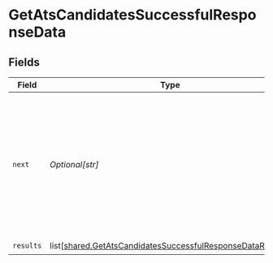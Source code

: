 # GetAtsCandidatesSuccessfulResponseData


## Fields

| Field                                                                                                                                   | Type                                                                                                                                    | Required                                                                                                                                | Description                                                                                                                             |
| --------------------------------------------------------------------------------------------------------------------------------------- | --------------------------------------------------------------------------------------------------------------------------------------- | --------------------------------------------------------------------------------------------------------------------------------------- | --------------------------------------------------------------------------------------------------------------------------------------- |
| `next`                                                                                                                                  | *Optional[str]*                                                                                                                         | :heavy_check_mark:                                                                                                                      | Cursor string that can be passed to the `cursor` query parameter to get the next page. If this is `null`, then there are no more pages. |
| `results`                                                                                                                               | list[[shared.GetAtsCandidatesSuccessfulResponseDataResults](undefined/models/shared/getatscandidatessuccessfulresponsedataresults.md)]  | :heavy_check_mark:                                                                                                                      | N/A                                                                                                                                     |